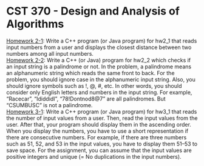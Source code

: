 # CST 370 - Design and Analysis of Algorithms

[Homework 2-1](./main_hw2_1.cpp): Write a C++ program (or Java program) for hw2_1 that reads input numbers from a user and displays the closest distance between two numbers among all input numbers.  
[Homework 2-2](./main_hw2_2.cpp): Write a C++ (or Java) program for hw2_2 which checks if an input string is a palindrome or not. In the problem, a palindrome means an alphanumeric string which reads the same front to back. For the problem, you should ignore case in the alphanumeric input string. Also, you should ignore symbols such as !, @, #, etc. In other words, you should consider only English letters and numbers in the input string. For example, “Racecar”, “IdiddidI”, “78!Dontnod8@7” are all palindromes. But “CSUMBUSC” is not a palindrome.  
[Homework 3-1](./main_hw3_1.cpp): Write a C++ program (or Java program) for hw3_1 that reads the number of input values from a user. Then, read the input values from the user. After that, your program should display them in the ascending order. When you display the numbers, you have to use a short representation if there are consecutive numbers. For example, if there are three numbers such as 51, 52, and 53 in the input values, you have to display them 51–53 to save space. For the assignment, you can assume that the input values are positive integers and unique (= No duplications in the input numbers).  
